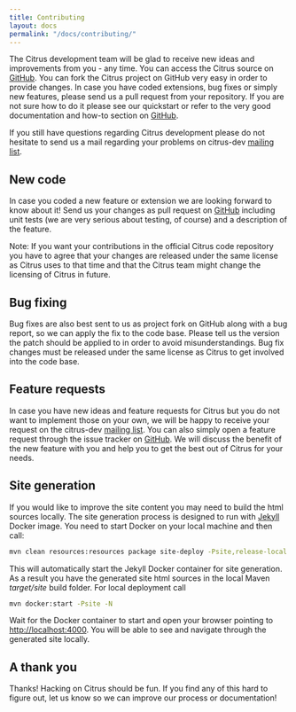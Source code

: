 ```yaml
---
title: Contributing
layout: docs
permalink: "/docs/contributing/"
---
```


The Citrus development team will be glad to receive new ideas and improvements from you - any time. You can access the 
Citrus source on [GitHub](http://github.com/christophd/citrus). You can fork the Citrus project on GitHub very easy in 
order to provide changes. In case you have coded extensions, bug fixes or simply new features, please send us a pull 
request from your repository. If you are not sure how to do it please see our quickstart or refer to the very good 
documentation and how-to section on [GitHub](http://github.com/).

If you still have questions regarding Citrus development please do not hesitate to send us a mail regarding your problems 
on citrus-dev [mailing list](mailto:dev@citrusframework.org).

## New code

In case you coded a new feature or extension we are looking forward to know about it! Send us your changes as pull request 
on [GitHub](http://github.com/christophd/citrus) including unit tests (we are very serious about testing, of course) and a 
description of the feature.

Note: If you want your contributions in the official Citrus code repository you have to agree that your changes are 
released under the same license as Citrus uses to that time and that the Citrus team might change the licensing of Citrus 
in future.

## Bug fixing

Bug fixes are also best sent to us as project fork on GitHub along with a bug report, so we can apply the fix to the code base. 
Please tell us the version the patch should be applied to in order to avoid misunderstandings. Bug fix changes must be released 
under the same license as Citrus to get involved into the code base.

## Feature requests

In case you have new ideas and feature requests for Citrus but you do not want to implement those on your own, we will be happy 
to receive your request on the citrus-dev [mailing list](mailto:dev@citrusframework.org). You can also simply open a feature request 
through the issue tracker on [GitHub](http://github.com/christophd/citrus/isues). We will discuss the benefit of the new feature 
with you and help you to get the best out of Citrus for your needs.

## Site generation

If you would like to improve the site content you may need to build the html sources locally. The site generation process is 
designed to run with [Jekyll](https://jekyllrb.com/) Docker image. You need to start Docker on your local machine and then call:

```bash
mvn clean resources:resources package site-deploy -Psite,release-local -N
```

This will automatically start the Jekyll Docker container for site generation. As a result you have the generated site html sources 
in the local Maven *target/site* build folder. For local deployment call

```bash
mvn docker:start -Psite -N
```

Wait for the Docker container to start and open your browser pointing to [http://localhost:4000](). You will be able to see and 
navigate through the generated site locally.

## A thank you

Thanks! Hacking on Citrus should be fun. If you find any of this hard to figure out, let us know so we can improve our process 
or documentation!

